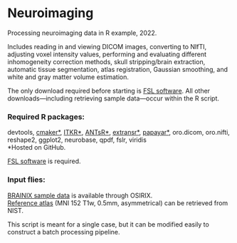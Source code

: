 # Neuroimaging
Processing neuroimaging data in R example, 2022.

Includes reading in and viewing DICOM images, converting to NIfTI, adjusting
voxel intensity values, performing and evaluating different inhomogeneity 
correction methods, skull stripping/brain extraction, automatic tissue 
segmentation, atlas registration, Gaussian smoothing, and white and gray
matter volume estimation.

The only download required before starting is [FSL software](https://fsl.fmrib.ox.ac.uk/fsl/fslwiki/). All other downloads—including retrieving sample data—occur within the R script.

### Required R packages: 
devtools, [cmaker*](https://github.com/stnava/cmaker), [ITKR*](https://github.com/stnava/ITKR), [ANTsR*](https://github.com/ANTsX/ANTsR), [extransr*](https://github.com/muschellij2/extrantsr), [papayar*](https://github.com/muschellij2/papayar), oro.dicom, oro.nifti,
reshape2, ggplot2, neurobase, qpdf, fslr, viridis  
*Hosted on GitHub.

[FSL software](https://fsl.fmrib.ox.ac.uk/fsl/fslwiki/) is required.

### Input flies:
[BRAINIX sample data](https://www.osirix-viewer.com/resources/dicom-image-library/) is available through OSIRIX.  
[Reference atlas](http://www.bic.mni.mcgill.ca/~vfonov/icbm/2009/mni_icbm152_nlin_asym_09b_nifti.zip) (MNI 152 T1w, 0.5mm, asymmetrical) can be retrieved from NIST.

This script is meant for a single case, but it can be modified easily to construct a batch processing pipeline.
